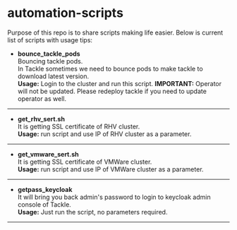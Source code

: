 # automation-scripts
Purpose of this repo is to share scripts making life easier.
Below is current list of scripts with usage tips:
+ __bounce_tackle_pods__  
Bouncing tackle pods.  
In Tackle sometimes we need to bounce pods to make tackle to download latest version.  
__Usage:__ Login to the cluster and run this script.
__IMPORTANT:__ Operator will not be updated. Please redeploy tackle if you need to update operator as well.  
_____________________
+ __get_rhv_sert.sh__  
It is getting SSL certificate of RHV cluster.  
__Usage:__ run script and use IP of RHV cluster as a parameter.
_____________________
+ __get_vmware_sert.sh__  
It is getting SSL certificate of VMWare cluster.  
__Usage:__ run script and use IP of VMWare cluster as a parameter.  
_____________________
+ __getpass_keycloak__  
It will bring you back admin's password to login to keycloak admin console of Tackle.  
__Usage:__ Just run the script, no parameters required.
_____________________
